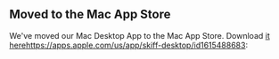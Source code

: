 ## Moved to the Mac App Store

We've moved our Mac Desktop App to the Mac App Store. Download [it here](https://apps.apple.com/us/app/skiff-desktop/id1615488683)https://apps.apple.com/us/app/skiff-desktop/id1615488683:
